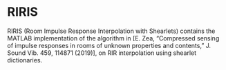 # RIRIS
RIRIS (Room Impulse Response Interpolation with Shearlets) contains the MATLAB implementation of the algorithm in [E. Zea, “Compressed sensing of impulse responses in rooms of unknown properties and contents,” J. Sound Vib.  459, 114871 (2019)], on RIR interpolation using shearlet dictionaries. 
